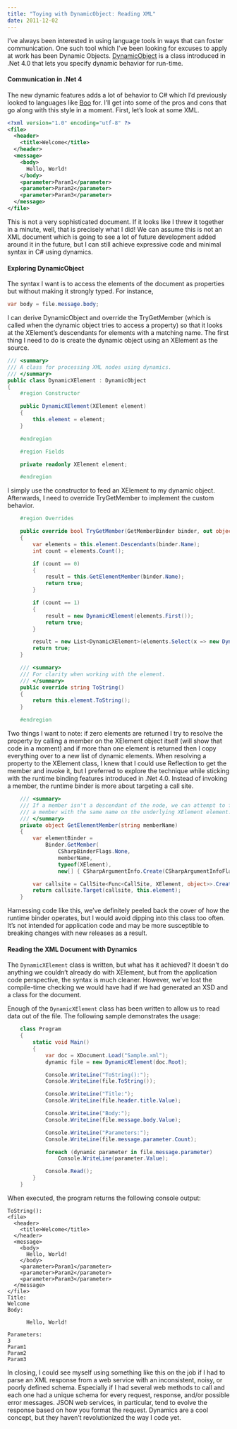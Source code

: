 ```yaml
---
title: "Toying with DynamicObject: Reading XML"
date: 2011-12-02
---
```


I’ve always been interested in using language tools in ways that can foster communication. One such tool which I’ve been looking for excuses to apply at work has been Dynamic Objects. [DynamicObject](http://msdn.microsoft.com/en-us/library/system.dynamic.dynamicobject.aspx) is a class introduced in .Net 4.0 that lets you specify dynamic behavior for run-time.

#### Communication in .Net 4

The new dynamic features adds a lot of behavior to C# which I’d previously looked to languages like [Boo](http://boo.codehaus.org/) for. I’ll get into some of the pros and cons that go along with this style in a moment. First, let’s look at some XML.

```xml
<?xml version="1.0" encoding="utf-8" ?>
<file>
  <header>
    <title>Welcome</title>
  </header>
  <message>
    <body>
      Hello, World!
    </body>
    <parameter>Param1</parameter>
    <parameter>Param2</parameter>
    <parameter>Param3</parameter>
  </message>
</file>
```

This is not a very sophisticated document. If it looks like I threw it together in a minute, well, that is precisely what I did! We can assume this is not an XML document which is going to see a lot of future development added around it in the future, but I can still achieve expressive code and minimal syntax in C# using dynamics.

#### Exploring DynamicObject

The syntax I want is to access the elements of the document as properties but without making it strongly typed. For instance,

```cs
var body = file.message.body;
```

I can derive DynamicObject and override the TryGetMember (which is called when the dynamic object tries to access a property) so that it looks at the XElement’s descendants for elements with a matching name. The first thing I need to do is create the dynamic object using an XElement as the source.

```cs
/// <summary>
/// A class for processing XML nodes using dynamics.
/// </summary>
public class DynamicXElement : DynamicObject
{
    #region Constructor

    public DynamicXElement(XElement element)
    {
        this.element = element;
    }

    #endregion

    #region Fields

    private readonly XElement element;

    #endregion
```

I simply use the constructor to feed an XElement to my dynamic object. Afterwards, I need to override TryGetMember to implement the custom behavior.

```cs
    #region Overrides

    public override bool TryGetMember(GetMemberBinder binder, out object result)
    {
        var elements = this.element.Descendants(binder.Name);
        int count = elements.Count();

        if (count == 0)
        {
            result = this.GetElementMember(binder.Name);
            return true;
        }

        if (count == 1)
        {
            result = new DynamicXElement(elements.First());
            return true;
        }

        result = new List<DynamicXElement>(elements.Select(x => new DynamicXElement(x)));
        return true;
    }

    /// <summary>
    /// For clarity when working with the element.
    /// </summary>
    public override string ToString()
    {
        return this.element.ToString();
    }

    #endregion
```

Two things I want to note: if zero elements are returned I try to resolve the property by calling a member on the XElement object itself (will show that code in a moment) and if more than one element is returned then I copy everything over to a new list of dynamic elements. When resolving a property to the XElement class, I knew that I could use Reflection to get the member and invoke it, but I preferred to explore the technique while sticking with the runtime binding features introduced in .Net 4.0. Instead of invoking a member, the runtime binder is more about targeting a call site.

```cs
    /// <summary>
    /// If a member isn't a descendant of the node, we can attempt to find
    /// a member with the same name on the underlying XElement element.
    /// </summary>
    private object GetElementMember(string memberName)
    {
        var elementBinder =
            Binder.GetMember(
                CSharpBinderFlags.None,
                memberName,
                typeof(XElement),
                new[] { CSharpArgumentInfo.Create(CSharpArgumentInfoFlags.None, null) });

        var callsite = CallSite<Func<CallSite, XElement, object>>.Create(elementBinder);
        return callsite.Target(callsite, this.element);
    }
```

Harnessing code like this, we’ve definitely peeled back the cover of how the runtime binder operates, but I would avoid dipping into this class too often. It’s not intended for application code and may be more susceptible to breaking changes with new releases as a result.

#### Reading the XML Document with Dynamics

The `DynamicXElement` class is written, but what has it achieved? It doesn’t do anything we couldn’t already do with XElement, but from the application code perspective, the syntax is much cleaner. However, we’ve lost the compile-time checking we would have had if we had generated an XSD and a class for the document.

Enough of the `DynamicXElement` class has been written to allow us to read data out of the file. The following sample demonstrates the usage:

```cs
    class Program
    {
        static void Main()
        {
            var doc = XDocument.Load("Sample.xml");
            dynamic file = new DynamicXElement(doc.Root);

            Console.WriteLine("ToString():");
            Console.WriteLine(file.ToString());

            Console.WriteLine("Title:");
            Console.WriteLine(file.header.title.Value);

            Console.WriteLine("Body:");
            Console.WriteLine(file.message.body.Value);

            Console.WriteLine("Parameters:");
            Console.WriteLine(file.message.parameter.Count);

            foreach (dynamic parameter in file.message.parameter)
                Console.WriteLine(parameter.Value);

            Console.Read();
        }
    }
```

When executed, the program returns the following console output:

```
ToString():
<file>
  <header>
    <title>Welcome</title>
  </header>
  <message>
    <body>
      Hello, World!
    </body>
    <parameter>Param1</parameter>
    <parameter>Param2</parameter>
    <parameter>Param3</parameter>
  </message>
</file>
Title:
Welcome
Body:

      Hello, World!

Parameters:
3
Param1
Param2
Param3
```

In closing, I could see myself using something like this on the job if I had to parse an XML response from a web service with an inconsistent, noisy, or poorly defined schema. Especially if I had several web methods to call and each one had a unique schema for every request, response, and/or possible error messages. JSON web services, in particular, tend to evolve the response based on how you format the request. Dynamics are a cool concept, but they haven’t revolutionized the way I code yet.
